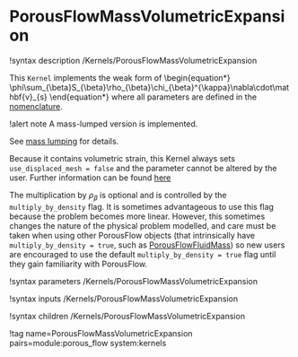 # PorousFlowMassVolumetricExpansion

!syntax description /Kernels/PorousFlowMassVolumetricExpansion

This `Kernel` implements the weak form of
\begin{equation*}
  \phi\sum_{\beta}S_{\beta}\rho_{\beta}\chi_{\beta}^{\kappa}\nabla\cdot\mathbf{v}_{s}
\end{equation*}
where all parameters are defined in the [nomenclature](/nomenclature.md).

!alert note
A mass-lumped version is implemented.

See [mass lumping](/mass_lumping.md) for details.

Because it contains volumetric strain, this Kernel always sets `use_displaced_mesh = false` and the parameter cannot be altered by the user.  Further information can be found [here](porous_flow/time_derivative.md)

The multiplication by $\rho_{\beta}$ is optional and is controlled by the `multiply_by_density` flag.  It is sometimes advantageous to use this flag because the problem becomes more linear.  However, this sometimes changes the nature of the physical problem modelled, and care must be taken when using other PorousFlow objects (that intrinsically have `multiply_by_density = true`, such as [PorousFlowFluidMass](PorousFlowFluidMass.md)) so new users are encouraged to use the default `multiply_by_density = true` flag until they gain familiarity with PorousFlow.

!syntax parameters /Kernels/PorousFlowMassVolumetricExpansion

!syntax inputs /Kernels/PorousFlowMassVolumetricExpansion

!syntax children /Kernels/PorousFlowMassVolumetricExpansion

!tag name=PorousFlowMassVolumetricExpansion pairs=module:porous_flow system:kernels

